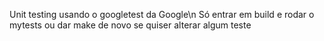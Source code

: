 Unit testing usando o googletest da Google\n
Só entrar em build e rodar o mytests ou dar make de novo se quiser alterar algum teste